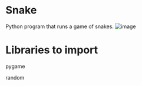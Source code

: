 # Snake

Python program that runs a game of snakes.
![image](https://raw.githubusercontent.com/yichen101/Games-Snakes/main/snakegame.png)

# Libraries to import
pygame

random
